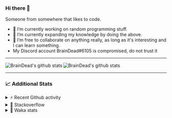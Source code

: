 ### Hi there 👋

Someone from somewhere that likes to code.

- 🔭 I’m currently working on random programming stuff.
- 🌱 I’m currently expanding my knowledge by doing the above.
- 👯 I’m free to collaborate on anything really, as long as it's interesting and I can learn something.
- My Discord account BrainDead#6105 is compromised, do not trust it
<hr>


<img alt="BrainDead's github stats" align="left" src="https://github-readme-stats.vercel.app/api?username=albertopoljak&count_private=true&show_icons=true&theme=radical&hide_border=true"/>
<img alt="BrainDead's github stats" align="left" src="https://github-readme-stats.vercel.app/api/top-langs/?username=albertopoljak&layout=compact&theme=radical&hide_border=true&card_width=250"/>
<br clear="left"/>

<hr>

### 📈 Additional Stats

<details>
  <summary>⚡ Recent Github activity</summary>
  <br/>

  <!--START_SECTION:activity-->
1. 🎉 Merged PR [#9](https://github.com/albertopoljak/orindance.party/pull/9) in [albertopoljak/orindance.party](https://github.com/albertopoljak/orindance.party)
2. ❗️ Closed issue [#2](https://github.com/albertopoljak/CEtrainer-decrypter/issues/2) in [albertopoljak/CEtrainer-decrypter](https://github.com/albertopoljak/CEtrainer-decrypter)
3. 🎉 Merged PR [#8](https://github.com/albertopoljak/orindance.party/pull/8) in [albertopoljak/orindance.party](https://github.com/albertopoljak/orindance.party)
4. 🗣 Commented on [#7](https://github.com/albertopoljak/orindance.party/issues/7) in [albertopoljak/orindance.party](https://github.com/albertopoljak/orindance.party)
5. 🎉 Merged PR [#6](https://github.com/albertopoljak/orindance.party/pull/6) in [albertopoljak/orindance.party](https://github.com/albertopoljak/orindance.party)
  <!--END_SECTION:activity-->
</details>

<details>
  <summary>👀 Stackoverflow</summary>

  [![Omid Nikrah StackOverflow](https://github-readme-stackoverflow.vercel.app/?userID=11311072&theme=dark)](https://stackoverflow.com/users/11311072/braindead)

</details>

<details>
  <summary>🤖 Waka stats</summary>
  <br/>

  <!--START_SECTION:waka-->
![Profile Views](http://img.shields.io/badge/Profile%20Views-20-blue)

![Lines of code](https://img.shields.io/badge/From%20Hello%20World%20I%27ve%20Written-257650%20lines%20of%20code-blue)

**🐱 My Github Data** 

> 🏆 629 Contributions in the Year 2021
 > 
> 📦 148.7 kB Used in Github's Storage 
 > 
> 💼 Opted to Hire
 > 
> 📜 33 Public Repositories 
 > 
> 🔑 8 Private Repositories  
 > 
**I'm an Early 🐤** 

```text
🌞 Morning    132 commits    ████░░░░░░░░░░░░░░░░░░░░░   19.47% 
🌆 Daytime    258 commits    █████████░░░░░░░░░░░░░░░░   38.05% 
🌃 Evening    195 commits    ███████░░░░░░░░░░░░░░░░░░   28.76% 
🌙 Night      93 commits     ███░░░░░░░░░░░░░░░░░░░░░░   13.72%

```
📅 **I'm Most Productive on Tuesday** 

```text
Monday       103 commits    ███░░░░░░░░░░░░░░░░░░░░░░   15.19% 
Tuesday      129 commits    ████░░░░░░░░░░░░░░░░░░░░░   19.03% 
Wednesday    121 commits    ████░░░░░░░░░░░░░░░░░░░░░   17.85% 
Thursday     121 commits    ████░░░░░░░░░░░░░░░░░░░░░   17.85% 
Friday       69 commits     ██░░░░░░░░░░░░░░░░░░░░░░░   10.18% 
Saturday     59 commits     ██░░░░░░░░░░░░░░░░░░░░░░░   8.7% 
Sunday       76 commits     ██░░░░░░░░░░░░░░░░░░░░░░░   11.21%

```


📊 **This Week I Spent My Time On** 

```text
💬 Programming Languages: 
Python                   14 hrs 34 mins      █████████████████░░░░░░░░   71.47% 
XML                      5 hrs 13 mins       ██████░░░░░░░░░░░░░░░░░░░   25.58% 
Other                    18 mins             ░░░░░░░░░░░░░░░░░░░░░░░░░   1.47% 
Gettext Catalog          10 mins             ░░░░░░░░░░░░░░░░░░░░░░░░░   0.84% 
CSV                      7 mins              ░░░░░░░░░░░░░░░░░░░░░░░░░   0.64%

🐱‍💻 Projects: 
odoo_14_fresh            20 hrs 7 mins       ████████████████████████░   98.62% 
fu                       15 mins             ░░░░░░░░░░░░░░░░░░░░░░░░░   1.24% 
glovia_custom_addons     0 secs              ░░░░░░░░░░░░░░░░░░░░░░░░░   0.07% 
Unknown Project          0 secs              ░░░░░░░░░░░░░░░░░░░░░░░░░   0.07% 
odoo14_custom_addons     0 secs              ░░░░░░░░░░░░░░░░░░░░░░░░░   0.0%

💻 Operating System: 
Linux                    20 hrs 8 mins       ████████████████████████░   98.76% 
Windows                  15 mins             ░░░░░░░░░░░░░░░░░░░░░░░░░   1.24%

```

**I Mostly Code in Python** 

```text
Python                   29 repos            ████████████████████░░░░░   80.56% 
Java                     4 repos             ██░░░░░░░░░░░░░░░░░░░░░░░   11.11% 
TypeScript               1 repo              ░░░░░░░░░░░░░░░░░░░░░░░░░   2.78% 
JavaScript               1 repo              ░░░░░░░░░░░░░░░░░░░░░░░░░   2.78% 
HTML                     1 repo              ░░░░░░░░░░░░░░░░░░░░░░░░░   2.78%

```



 Last Updated on 25/10/2021
<!--END_SECTION:waka-->
</details>
